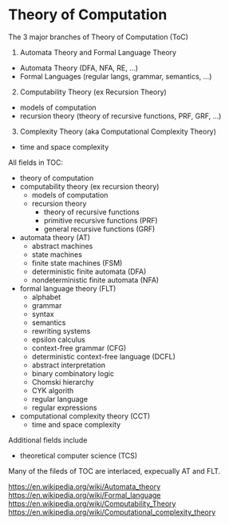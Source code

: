 # Theory of Computation



The 3 major branches of Theory of Computation (ToC)
1. Automata Theory and Formal Language Theory
  - Automata Theory (DFA, NFA, RE, …)
  - Formal Languages (regular langs, grammar, semantics, …)
2. Computability Theory (ex Recursion Theory)
  - models of computation
  - recursion theory (theory of recursive functions, PRF, GRF, …)
3. Complexity Theory (aka Computational Complexity Theory)
  - time and space complexity

All fields in TOC:
- theory of computation
- computability theory (ex recursion theory)
  - models of computation
  - recursion theory
    - theory of recursive functions
    - primitive recursive functions (PRF)
    - general recursive functions (GRF)
- automata theory (AT)
  - abstract machines
  - state machines
  - finite state machines (FSM)
  - deterministic finite automata (DFA)
  - nondeterministic finite automata (NFA)
- formal language theory (FLT)
  - alphabet
  - grammar
  - syntax
  - semantics
  - rewriting systems
  - epsilon calculus
  - context-free grammar (CFG)
  - deterministic context-free language (DCFL)
  - abstract interpretation
  - binary combinatory logic
  - Chomski hierarchy
  - CYK algorith
  - regular language
  - regular expressions
- computational complexity theory (CCT)
  - time and space complexity

Additional fields include
- theoretical computer science (TCS)

Many of the fileds of TOC are interlaced, expecually AT and FLT.



https://en.wikipedia.org/wiki/Automata_theory
https://en.wikipedia.org/wiki/Formal_language
https://en.wikipedia.org/wiki/Computability_Theory
https://en.wikipedia.org/wiki/Computational_complexity_theory
